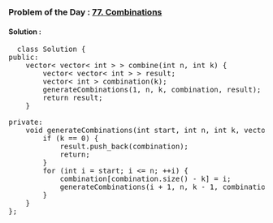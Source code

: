 ### Problem of the Day : [77. Combinations](https://leetcode.com/problems/combinations/)

#### Solution :
<pre>
  class Solution {
public:
    vector< vector< int > > combine(int n, int k) {
        vector< vector< int > > result;
        vector< int > combination(k);
        generateCombinations(1, n, k, combination, result);
        return result;
    }

private:
    void generateCombinations(int start, int n, int k, vector< int > &combination, vector< vector< int > > &result) {
        if (k == 0) {
            result.push_back(combination);
            return;
        }
        for (int i = start; i <= n; ++i) {
            combination[combination.size() - k] = i;
            generateCombinations(i + 1, n, k - 1, combination, result);
        }
    }
};
</pre>
